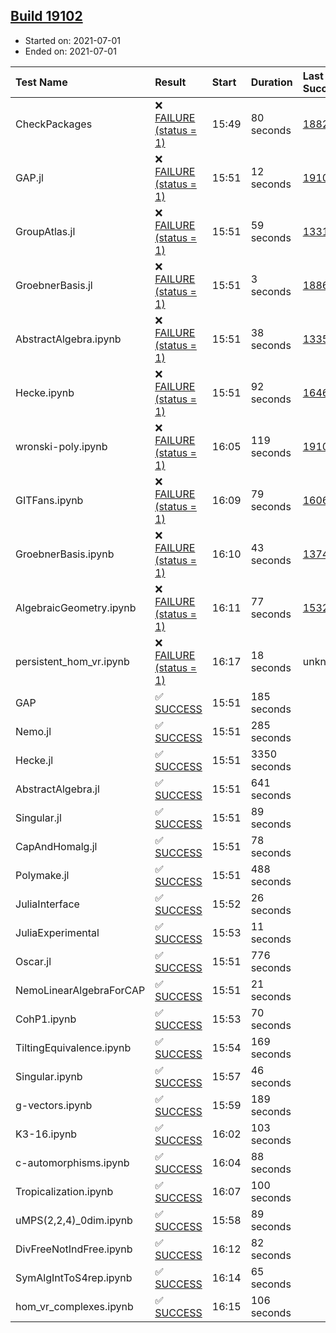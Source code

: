 ## [Build 19102](https://oscarci.mathematik.uni-kl.de/job/oscar/19102/)

* Started on: 2021-07-01
* Ended on: 2021-07-01

| Test Name    | Result | Start | Duration | Last Success | First Failure |
|:-------------|:-------|:------|:---------|:-------------|:--------------|
| CheckPackages | ❌ [FAILURE (status = 1)](https://oscarci.mathematik.uni-kl.de/job/oscar/19102/artifact/logs/build-19102/CheckPackages.log) | 15:49 | 80 seconds | [18822](https://oscarci.mathematik.uni-kl.de/job/oscar/18822/) | [18823](https://oscarci.mathematik.uni-kl.de/job/oscar/18823/) |
| GAP.jl | ❌ [FAILURE (status = 1)](https://oscarci.mathematik.uni-kl.de/job/oscar/19102/artifact/logs/build-19102/GAP.jl.log) | 15:51 | 12 seconds | [19101](https://oscarci.mathematik.uni-kl.de/job/oscar/19101/) | [19102](https://oscarci.mathematik.uni-kl.de/job/oscar/19102/) |
| GroupAtlas.jl | ❌ [FAILURE (status = 1)](https://oscarci.mathematik.uni-kl.de/job/oscar/19102/artifact/logs/build-19102/GroupAtlas.jl.log) | 15:51 | 59 seconds | [13311](https://oscarci.mathematik.uni-kl.de/job/oscar/13311/) | [13312](https://oscarci.mathematik.uni-kl.de/job/oscar/13312/) |
| GroebnerBasis.jl | ❌ [FAILURE (status = 1)](https://oscarci.mathematik.uni-kl.de/job/oscar/19102/artifact/logs/build-19102/GroebnerBasis.jl.log) | 15:51 | 3 seconds | [18864](https://oscarci.mathematik.uni-kl.de/job/oscar/18864/) | [18865](https://oscarci.mathematik.uni-kl.de/job/oscar/18865/) |
| AbstractAlgebra.ipynb | ❌ [FAILURE (status = 1)](https://oscarci.mathematik.uni-kl.de/job/oscar/19102/artifact/logs/build-19102/AbstractAlgebra.ipynb.log) | 15:51 | 38 seconds | [13355](https://oscarci.mathematik.uni-kl.de/job/oscar/13355/) | [13356](https://oscarci.mathematik.uni-kl.de/job/oscar/13356/) |
| Hecke.ipynb | ❌ [FAILURE (status = 1)](https://oscarci.mathematik.uni-kl.de/job/oscar/19102/artifact/logs/build-19102/Hecke.ipynb.log) | 15:51 | 92 seconds | [16463](https://oscarci.mathematik.uni-kl.de/job/oscar/16463/) | [16464](https://oscarci.mathematik.uni-kl.de/job/oscar/16464/) |
| wronski-poly.ipynb | ❌ [FAILURE (status = 1)](https://oscarci.mathematik.uni-kl.de/job/oscar/19102/artifact/logs/build-19102/wronski-poly.ipynb.log) | 16:05 | 119 seconds | [19101](https://oscarci.mathematik.uni-kl.de/job/oscar/19101/) | [19102](https://oscarci.mathematik.uni-kl.de/job/oscar/19102/) |
| GITFans.ipynb | ❌ [FAILURE (status = 1)](https://oscarci.mathematik.uni-kl.de/job/oscar/19102/artifact/logs/build-19102/GITFans.ipynb.log) | 16:09 | 79 seconds | [16068](https://oscarci.mathematik.uni-kl.de/job/oscar/16068/) | [16069](https://oscarci.mathematik.uni-kl.de/job/oscar/16069/) |
| GroebnerBasis.ipynb | ❌ [FAILURE (status = 1)](https://oscarci.mathematik.uni-kl.de/job/oscar/19102/artifact/logs/build-19102/GroebnerBasis.ipynb.log) | 16:10 | 43 seconds | [13748](https://oscarci.mathematik.uni-kl.de/job/oscar/13748/) | [13749](https://oscarci.mathematik.uni-kl.de/job/oscar/13749/) |
| AlgebraicGeometry.ipynb | ❌ [FAILURE (status = 1)](https://oscarci.mathematik.uni-kl.de/job/oscar/19102/artifact/logs/build-19102/AlgebraicGeometry.ipynb.log) | 16:11 | 77 seconds | [15322](https://oscarci.mathematik.uni-kl.de/job/oscar/15322/) | [15323](https://oscarci.mathematik.uni-kl.de/job/oscar/15323/) |
| persistent_hom_vr.ipynb | ❌ [FAILURE (status = 1)](https://oscarci.mathematik.uni-kl.de/job/oscar/19102/artifact/logs/build-19102/persistent_hom_vr.ipynb.log) | 16:17 | 18 seconds | unknown | unknown |
| GAP | ✅ [SUCCESS](https://oscarci.mathematik.uni-kl.de/job/oscar/19102/artifact/logs/build-19102/GAP.log) | 15:51 | 185 seconds |  |  |
| Nemo.jl | ✅ [SUCCESS](https://oscarci.mathematik.uni-kl.de/job/oscar/19102/artifact/logs/build-19102/Nemo.jl.log) | 15:51 | 285 seconds |  |  |
| Hecke.jl | ✅ [SUCCESS](https://oscarci.mathematik.uni-kl.de/job/oscar/19102/artifact/logs/build-19102/Hecke.jl.log) | 15:51 | 3350 seconds |  |  |
| AbstractAlgebra.jl | ✅ [SUCCESS](https://oscarci.mathematik.uni-kl.de/job/oscar/19102/artifact/logs/build-19102/AbstractAlgebra.jl.log) | 15:51 | 641 seconds |  |  |
| Singular.jl | ✅ [SUCCESS](https://oscarci.mathematik.uni-kl.de/job/oscar/19102/artifact/logs/build-19102/Singular.jl.log) | 15:51 | 89 seconds |  |  |
| CapAndHomalg.jl | ✅ [SUCCESS](https://oscarci.mathematik.uni-kl.de/job/oscar/19102/artifact/logs/build-19102/CapAndHomalg.jl.log) | 15:51 | 78 seconds |  |  |
| Polymake.jl | ✅ [SUCCESS](https://oscarci.mathematik.uni-kl.de/job/oscar/19102/artifact/logs/build-19102/Polymake.jl.log) | 15:51 | 488 seconds |  |  |
| JuliaInterface | ✅ [SUCCESS](https://oscarci.mathematik.uni-kl.de/job/oscar/19102/artifact/logs/build-19102/JuliaInterface.log) | 15:52 | 26 seconds |  |  |
| JuliaExperimental | ✅ [SUCCESS](https://oscarci.mathematik.uni-kl.de/job/oscar/19102/artifact/logs/build-19102/JuliaExperimental.log) | 15:53 | 11 seconds |  |  |
| Oscar.jl | ✅ [SUCCESS](https://oscarci.mathematik.uni-kl.de/job/oscar/19102/artifact/logs/build-19102/Oscar.jl.log) | 15:51 | 776 seconds |  |  |
| NemoLinearAlgebraForCAP | ✅ [SUCCESS](https://oscarci.mathematik.uni-kl.de/job/oscar/19102/artifact/logs/build-19102/NemoLinearAlgebraForCAP.log) | 15:51 | 21 seconds |  |  |
| CohP1.ipynb | ✅ [SUCCESS](https://oscarci.mathematik.uni-kl.de/job/oscar/19102/artifact/logs/build-19102/CohP1.ipynb.log) | 15:53 | 70 seconds |  |  |
| TiltingEquivalence.ipynb | ✅ [SUCCESS](https://oscarci.mathematik.uni-kl.de/job/oscar/19102/artifact/logs/build-19102/TiltingEquivalence.ipynb.log) | 15:54 | 169 seconds |  |  |
| Singular.ipynb | ✅ [SUCCESS](https://oscarci.mathematik.uni-kl.de/job/oscar/19102/artifact/logs/build-19102/Singular.ipynb.log) | 15:57 | 46 seconds |  |  |
| g-vectors.ipynb | ✅ [SUCCESS](https://oscarci.mathematik.uni-kl.de/job/oscar/19102/artifact/logs/build-19102/g-vectors.ipynb.log) | 15:59 | 189 seconds |  |  |
| K3-16.ipynb | ✅ [SUCCESS](https://oscarci.mathematik.uni-kl.de/job/oscar/19102/artifact/logs/build-19102/K3-16.ipynb.log) | 16:02 | 103 seconds |  |  |
| c-automorphisms.ipynb | ✅ [SUCCESS](https://oscarci.mathematik.uni-kl.de/job/oscar/19102/artifact/logs/build-19102/c-automorphisms.ipynb.log) | 16:04 | 88 seconds |  |  |
| Tropicalization.ipynb | ✅ [SUCCESS](https://oscarci.mathematik.uni-kl.de/job/oscar/19102/artifact/logs/build-19102/Tropicalization.ipynb.log) | 16:07 | 100 seconds |  |  |
| uMPS(2,2,4)_0dim.ipynb | ✅ [SUCCESS](https://oscarci.mathematik.uni-kl.de/job/oscar/19102/artifact/logs/build-19102/uMPS-2-2-4-_0dim.ipynb.log) | 15:58 | 89 seconds |  |  |
| DivFreeNotIndFree.ipynb | ✅ [SUCCESS](https://oscarci.mathematik.uni-kl.de/job/oscar/19102/artifact/logs/build-19102/DivFreeNotIndFree.ipynb.log) | 16:12 | 82 seconds |  |  |
| SymAlgIntToS4rep.ipynb | ✅ [SUCCESS](https://oscarci.mathematik.uni-kl.de/job/oscar/19102/artifact/logs/build-19102/SymAlgIntToS4rep.ipynb.log) | 16:14 | 65 seconds |  |  |
| hom_vr_complexes.ipynb | ✅ [SUCCESS](https://oscarci.mathematik.uni-kl.de/job/oscar/19102/artifact/logs/build-19102/hom_vr_complexes.ipynb.log) | 16:15 | 106 seconds |  |  |

